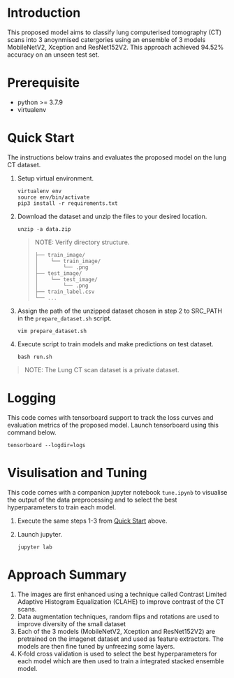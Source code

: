 # Introduction

This proposed model aims to classify lung computerised tomography (CT) scans into 3 anoynmised catergories using an ensemble of 3 models MobileNetV2, Xception and ResNet152V2. This approach achieved 94.52% accuracy on an unseen test set.

# Prerequisite

- python >= 3.7.9
- virtualenv

# Quick Start

The instructions below trains and evaluates the proposed model on the lung CT dataset.

1. Setup virtual environment.
   ```
   virtualenv env
   source env/bin/activate
   pip3 install -r requirements.txt
   ```
2. Download the dataset and unzip the files to your desired location.

   ```
   unzip -a data.zip
   ```

   > NOTE: Verify directory structure.
   >
   > ```
   > ├── train_image/
   > │    └── train_image/
   > │        └── .png
   > ├── test_image/
   > │    └── test_image/
   > │        └── .png
   > ├── train_label.csv
   > └── ...
   > ```

3. Assign the path of the unzipped dataset chosen in step 2 to SRC_PATH in the `prepare_dataset.sh` script.

   ```
   vim prepare_dataset.sh
   ```

4. Execute script to train models and make predictions on test dataset.
   ```
   bash run.sh
   ```

> NOTE: The Lung CT scan dataset is a private dataset.

# Logging

This code comes with tensorboard support to track the loss curves and evaluation metrics of the proposed model. Launch tensorboard using this command below.

```
tensorboard --logdir=logs
```

# Visulisation and Tuning

This code comes with a companion jupyter notebook `tune.ipynb` to visualise the output of the data preprocessing and to select the best hyperparameters to train each model.

1. Execute the same steps 1-3 from [Quick Start](#quick-start) above.

2. Launch jupyter.
   ```
   jupyter lab
   ```

# Approach Summary

1. The images are first enhanced using a technique called Contrast Limited Adaptive Histogram Equalization (CLAHE) to improve contrast of the CT scans.
2. Data augmentation techniques, random flips and rotations are used to improve diversity of the small dataset
3. Each of the 3 models (MobileNetV2, Xception and ResNet152V2) are pretrained on the imagenet dataset and used as feature extractors. The models are then fine tuned by unfreezing some layers.
4. K-fold cross validation is used to select the best hyperparameters for each model which are then used to train a integrated stacked ensemble model.
